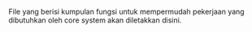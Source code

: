 File yang berisi kumpulan fungsi untuk mempermudah pekerjaan yang dibutuhkan oleh core system akan diletakkan disini.